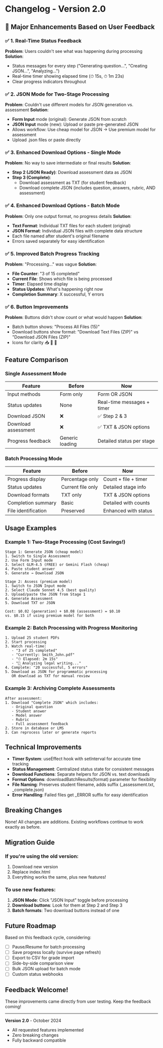 # Changelog - Version 2.0

## 🎉 Major Enhancements Based on User Feedback

### ✅ 1. Real-Time Status Feedback
**Problem**: Users couldn't see what was happening during processing
**Solution**: 
- Status messages for every step ("Generating question...", "Creating JSON...", "Analyzing...")
- Real-time timer showing elapsed time (⏱ 15s, ⏱ 1m 23s)
- Clear progress indicators throughout

### ✅ 2. JSON Mode for Two-Stage Processing
**Problem**: Couldn't use different models for JSON generation vs. assessment
**Solution**:
- **Form Input** mode (original): Generate JSON from scratch
- **JSON Input** mode (new): Upload or paste pre-generated JSON
- Allows workflow: Use cheap model for JSON → Use premium model for assessment
- Upload .json files or paste directly

### ✅ 3. Enhanced Download Options - Single Mode
**Problem**: No way to save intermediate or final results
**Solution**:
- **Step 2 (JSON Ready)**: Download assessment data as JSON
- **Step 3 (Complete)**: 
  - Download assessment as TXT (for student feedback)
  - Download complete JSON (includes question, answers, rubric, AND assessment)

### ✅ 4. Enhanced Download Options - Batch Mode
**Problem**: Only one output format, no progress details
**Solution**:
- **Text Format**: Individual TXT files for each student (original)
- **JSON Format**: Individual JSON files with complete data structure
- Each file named after student's original filename
- Errors saved separately for easy identification

### ✅ 5. Improved Batch Progress Tracking
**Problem**: "Processing..." was vague
**Solution**:
- **File Counter**: "3 of 15 completed"
- **Current File**: Shows which file is being processed
- **Timer**: Elapsed time display
- **Status Updates**: What's happening right now
- **Completion Summary**: X successful, Y errors

### ✅ 6. Button Improvements
**Problem**: Buttons didn't show count or what would happen
**Solution**:
- Batch button shows: "Process All Files (15)" 
- Download buttons show format: "Download Text Files (ZIP)" vs "Download JSON Files (ZIP)"
- Icons for clarity 📥 📄 📝

## Feature Comparison

### Single Assessment Mode

| Feature | Before | Now |
|---------|--------|-----|
| Input methods | Form only | Form OR JSON |
| Status updates | None | Real-time messages + timer |
| Download JSON | ❌ | ✅ Step 2 & 3 |
| Download assessment | ❌ | ✅ TXT & JSON options |
| Progress feedback | Generic loading | Detailed status per stage |

### Batch Processing Mode

| Feature | Before | Now |
|---------|--------|-----|
| Progress display | Percentage only | Count + file + timer |
| Status updates | Current file only | Detailed stage info |
| Download formats | TXT only | TXT & JSON options |
| Completion summary | Basic | Detailed with counts |
| File identification | Preserved | Enhanced with status |

## Usage Examples

### Example 1: Two-Stage Processing (Cost Savings!)
```
Stage 1: Generate JSON (cheap model)
1. Switch to Single Assessment
2. Use Form Input mode
3. Select GLM-4.5 (FREE) or Gemini Flash (cheap)
4. Paste student answer
5. Generate → Download JSON

Stage 2: Assess (premium model)
1. Switch to JSON Input mode
2. Select Claude Sonnet 4.5 (best quality)
3. Upload/paste the JSON from Stage 1
4. Generate Assessment
5. Download TXT or JSON

Cost: $0.02 (generation) + $0.08 (assessment) = $0.10
vs. $0.15 if using premium model for both
```

### Example 2: Batch Processing with Progress Monitoring
```
1. Upload 25 student PDFs
2. Start processing
3. Watch real-time:
   - "3 of 25 completed"
   - "Currently: Smith_John.pdf"
   - "⏱ Elapsed: 2m 15s"
   - "🤖 Analyzing legal writing..."
4. Complete: "20 successful, 5 errors"
5. Download as JSON for programmatic processing
   OR download as TXT for manual review
```

### Example 3: Archiving Complete Assessments
```
After assessment:
1. Download "Complete JSON" which includes:
   - Original question
   - Student answer
   - Model answer
   - Rubric
   - Full assessment feedback
2. Store in database or LMS
3. Can reprocess later or generate reports
```

## Technical Improvements

- **Timer System**: useEffect hook with setInterval for accurate time tracking
- **Status Management**: Centralized status state for consistent messages
- **Download Functions**: Separate helpers for JSON vs. text downloads
- **Format Options**: downloadBatchResults(format) parameter for flexibility
- **File Naming**: Preserves student filename, adds suffix (_assessment.txt, _complete.json)
- **Error Handling**: Failed files get _ERROR suffix for easy identification

## Breaking Changes

None! All changes are additions. Existing workflows continue to work exactly as before.

## Migration Guide

### If you're using the old version:
1. Download new version
2. Replace index.html
3. Everything works the same, plus new features!

### To use new features:
1. **JSON Mode**: Click "JSON Input" toggle before processing
2. **Download buttons**: Look for them at Step 2 and Step 3
3. **Batch formats**: Two download buttons instead of one

## Future Roadmap

Based on this feedback cycle, considering:
- [ ] Pause/Resume for batch processing
- [ ] Save progress locally (survive page refresh)
- [ ] Export to CSV for grade import
- [ ] Side-by-side comparison view
- [ ] Bulk JSON upload for batch mode
- [ ] Custom status webhooks

## Feedback Welcome!

These improvements came directly from user testing. Keep the feedback coming!

---

**Version 2.0** - October 2024
- All requested features implemented
- Zero breaking changes
- Fully backward compatible
